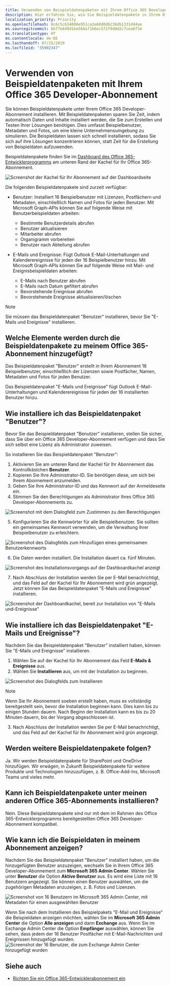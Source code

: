 ```yaml
---
title: Verwenden von Beispieldatenpaketen mit Ihrem Office 365 Developer-Abonnement
description: Hier erfahren Sie, wie Sie Beispieldatenpakete in Ihrem Office 365 Developer-Abonnement für einen schnellen Einstieg in Ihre Sandboxumgebung installieren.
localization_priority: Priority
ms.openlocfilehash: 8c6c5c634080e951ca2e60d0d6236db1331d44ae
ms.sourcegitcommit: 6b77e649d1be568a71b6ec572f9d0d2c7cea6f3e
ms.translationtype: HT
ms.contentlocale: de-DE
ms.lasthandoff: 07/25/2019
ms.locfileid: "35902347"
---
```

# <a name="use-sample-data-packs-with-your-office-365-developer-subscription"></a>Verwenden von Beispieldatenpaketen mit Ihrem Office 365 Developer-Abonnement

Sie können Beispieldatenpakete unter Ihrem Office 365 Developer-Abonnement installieren. Mit Beispieldatenpaketen sparen Sie Zeit, indem automatisch Daten und Inhalte installiert werden, die Sie zum Erstellen und Testen Ihrer Lösungen benötigen. Dies umfasst Beispielbenutzer, Metadaten und Fotos, um eine kleine Unternehmensumgebung zu simulieren. Die Beispieldaten lassen sich schnell installieren, sodass Sie sich auf ihre Lösungen konzentrieren können, statt Zeit für die Erstellung von Beispieldaten aufzuwenden.

Beispieldatenpakete finden Sie im [Dashboard des Office 365-Entwicklerprogramms](https://developer.microsoft.com/office/profile) am unteren Rand der Kachel für Ihr Office 365-Abonnement.

![Screenshot der Kachel für Ihr Abonnement auf der Dashboardseite](images/content-packs-06.PNG)

Die folgenden Beispieldatenpakete sind zurzeit verfügbar:

- Benutzer: Installiert 16 Beispielbenutzer mit Lizenzen, Postfächern und Metadaten, einschließlich Namen und Fotos für jeden Benutzer. Mit Microsoft Graph-APIs können Sie auf folgende Weise mit Benutzerbeispieldaten arbeiten:
  - Bestimmte Benutzerdetails abrufen
  - Benutzer aktualisieren
  - Mitarbeiter abrufen
  - Organigramm vorbereiten  
  - Benutzer nach Abteilung abrufen

- E-Mails und Ereignisse: Fügt Outlook E-Mail-Unterhaltungen und Kalenderereignisse für jeden der 16 Beispielbenutzer hinzu. Mit Microsoft Graph-APIs können Sie auf folgende Weise mit Mail- und Ereignisbeispieldaten arbeiten:
  - E-Mails nach Benutzer abrufen
  - E-Mails nach Datum gefiltert abrufen
  - Bevorstehende Ereignisse abrufen
  - Bevorstehende Ereignisse aktualisieren/löschen

> [!NOTE]
> Sie müssen das Beispieldatenpaket "Benutzer" installieren, bevor Sie "E-Mails und Ereignisse" installieren.

## <a name="what-do-the-sample-data-packs-add-to-my-office-365-subscription"></a>Welche Elemente werden durch die Beispieldatenpakete zu meinem Office 365-Abonnement hinzugefügt?

Das Beispieldatenpaket "Benutzer" erstellt in Ihrem Abonnement 16 Beispielbenutzer, einschließlich der Lizenzen sowie Postfächer, Namen, Metadaten und Fotos für jeden Benutzer.

Das Beispieldatenpaket "E-Mails und Ereignisse" fügt Outlook E-Mail-Unterhaltungen und Kalenderereignisse für jeden der 16 installierten Benutzer hinzu.

## <a name="how-do-i-install-the-users-sample-data-pack"></a>Wie installiere ich das Beispieldatenpaket "Benutzer"?

Bevor Sie das Beispieldatenpaket "Benutzer" installieren, stellen Sie sicher, dass Sie über ein Office 365 Developer-Abonnement verfügen und dass Sie sich selbst eine Lizenz als Administrator zuweisen.

So installieren Sie das Beispieldatenpaket "Benutzer":

1. Aktivieren Sie am unteren Rand der Kachel für Ihr Abonnement das Kontrollkästchen **Benutzer**.
2. Kopieren Sie Ihre Administrator-ID. Sie benötigen diese, um sich bei Ihrem Abonnement anzumelden.
3. Geben Sie Ihre Administrator-ID und das Kennwort auf der Anmeldeseite ein.
4. Stimmen Sie den Berechtigungen als Administrator Ihres Office 365 Developer-Abonnements zu.

![Screenshot mit dem Dialogfeld zum Zustimmen zu den Berechtigungen](images/content-packs-01.png)

5. Konfigurieren Sie die Kennwörter für alle Beispielbenutzer. Sie sollten ein gemeinsames Kennwort verwenden, um die Verwaltung ihrer Beispielbenutzer zu erleichtern.

![Screenshot des Dialogfelds zum Hinzufügen eines gemeinsamen Benutzerkennworts](images/content-packs-02.png)

6. Die Daten werden installiert. Die Installation dauert ca. fünf Minuten.

![Screenshot des Installationsvorgangs auf der Dashboardkachel anzeigt](images/content-packs-03.PNG)

7. Nach Abschluss der Installation werden Sie per E-Mail benachrichtigt, und das Feld auf der Kachel für Ihr Abonnement wird grün angezeigt. Jetzt können Sie das Beispieldatenpaket "E-Mails und Ereignisse" installieren.

![Screenshot der Dashboardkachel, bereit zur Installation von "E-Mails und-Ereignisse"](images/content-packs-04.PNG)

## <a name="how-do-i-install-the-mail-and-events-sample-data-pack"></a>Wie installiere ich das Beispieldatenpaket "E-Mails und Ereignisse"?

Nachdem Sie das Beispieldatenpaket "Benutzer" installiert haben, können Sie "E-Mails und Ereignisse" installieren.

1. Wählen Sie auf der Kachel für Ihr Abonnement das Feld **E-Mails &amp; Ereignisse** aus.
2. Wählen Sie **Installieren** aus, um mit der Installation zu beginnen.

![Screenshot des Dialogfelds zum Installieren](images/content-packs-05.png)

> [!NOTE]
> Wenn Sie Ihr Abonnement soeben erstellt haben, muss es vollständig bereitgestellt sein, bevor die Installation beginnen kann. Dies kann bis zu einigen Stunden dauern. Nach Beginn der Installation kann es bis zu 20 Minuten dauern, bis der Vorgang abgeschlossen ist.

3. Nach Abschluss der Installation werden Sie per E-Mail benachrichtigt, und das Feld auf der Kachel für Ihr Abonnement wird grün angezeigt.

## <a name="are-more-sample-data-packs-coming"></a>Werden weitere Beispieldatenpakete folgen?

Ja. Wir werden Beispieldatenpakete für SharePoint und OneDrive hinzufügen. Wir erwägen, in Zukunft Beispieldatenpakete für weitere Produkte und Technologien hinzuzufügen, z. B. Office-Add-Ins, Microsoft Teams und vieles mehr.

## <a name="can-i-install-sample-data-packs-on-my-other-office-365-subscriptions"></a>Kann ich Beispieldatenpakete unter meinen anderen Office 365-Abonnements installieren?

Nein. Diese Beispieldatenpakete sind nur mit dem im Rahmen des Office 365-Entwicklerprogramms bereitgestellten Office 365 Developer-Abonnement kompatibel.

## <a name="how-can-i-see-the-sample-data-in-my-subscription"></a>Wie kann ich die Beispieldaten in meinem Abonnement anzeigen?

Nachdem Sie das Beispieldatenpaket "Benutzer" installiert haben, um die hinzugefügten Benutzer anzuzeigen, wechseln Sie in Ihrem Office 365 Developer-Abonnement zum **Microsoft 365 Admin Center**. Wählen Sie unter **Benutzer** die Option **Aktive Benutzer** aus. Es wird eine Liste mit 16 Benutzern angezeigt. Sie können einen Benutzer auswählen, um die zugehörigen Metadaten anzuzeigen, z. B. Fotos und Lizenzen.

![Screenshot von 16 Benutzern im Microsoft 365 Admin Center, mit Metadaten für einen ausgewählten Benutzer](images/content-packs-07.PNG)

Wenn Sie nach dem Installieren des Beispielpakets "E-Mail und Ereignisse" die Beispieldaten anzeigen möchten, wählen Sie im **Microsoft 365 Admin Center** die Option **Alle anzeigen** und dann **Exchange** aus. Wenn Sie im Exchange Admin Center die Option **Empfänger** auswählen, können Sie sehen, dass jedem der 16 Benutzer Postfächer mit E-Mail-Nachrichten und Ereignissen hinzugefügt wurden.
![Screenshot der 16 Benutzer, die zum Exchange Admin Center hinzugefügt wurden](images/content-packs-08.PNG)

## <a name="see-also"></a>Siehe auch

- [Richten Sie ein Office 365-Entwicklerabonnement ein](office-365-developer-program-get-started.md)
